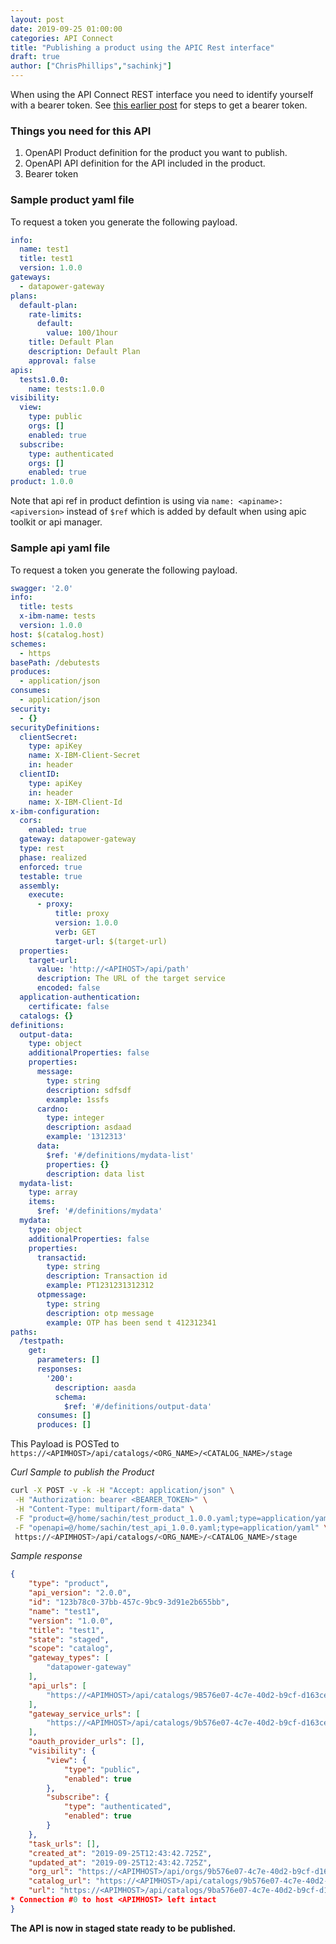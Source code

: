 ```yaml
---
layout: post
date: 2019-09-25 01:00:00
categories: API Connect
title: "Publishing a product using the APIC Rest interface"
draft: true
author: ["ChrisPhillips","sachinkj"]
---
```

When using the API Connect REST interface  you need to identify yourself with a bearer token. See [this earlier post](/apiconnect/2019/09/18/GettingoAuthTokenFromAPIC.html) for steps to get a bearer token.

<!--more-->
### Things you need for this API
1. OpenAPI Product definition for the product you want to publish.
2. OpenAPI API definition for the API included in the product.
3. Bearer token

### Sample product yaml file
To request a token you generate the following payload.
```yaml
info:
  name: test1
  title: test1
  version: 1.0.0
gateways:
  - datapower-gateway
plans:
  default-plan:
    rate-limits:
      default:
        value: 100/1hour
    title: Default Plan
    description: Default Plan
    approval: false
apis:
  tests1.0.0:
    name: tests:1.0.0
visibility:
  view:
    type: public
    orgs: []
    enabled: true
  subscribe:
    type: authenticated
    orgs: []
    enabled: true
product: 1.0.0
````

Note that api ref in product defintion is using via  `name: <apiname>:<apiversion>` instead of `$ref` which is added by default when using apic toolkit or api manager.

### Sample api yaml file

To request a token you generate the following payload.

```yaml
swagger: '2.0'
info:
  title: tests
  x-ibm-name: tests
  version: 1.0.0
host: $(catalog.host)
schemes:
  - https
basePath: /debutests
produces:
  - application/json
consumes:
  - application/json
security:
  - {}
securityDefinitions:
  clientSecret:
    type: apiKey
    name: X-IBM-Client-Secret
    in: header
  clientID:
    type: apiKey
    in: header
    name: X-IBM-Client-Id
x-ibm-configuration:
  cors:
    enabled: true
  gateway: datapower-gateway
  type: rest
  phase: realized
  enforced: true
  testable: true
  assembly:
    execute:
      - proxy:
          title: proxy
          version: 1.0.0
          verb: GET
          target-url: $(target-url)
  properties:
    target-url:
      value: 'http://<APIHOST>/api/path'
      description: The URL of the target service
      encoded: false
  application-authentication:
    certificate: false
  catalogs: {}
definitions:
  output-data:
    type: object
    additionalProperties: false
    properties:
      message:
        type: string
        description: sdfsdf
        example: 1ssfs
      cardno:
        type: integer
        description: asdaad
        example: '1312313'
      data:
        $ref: '#/definitions/mydata-list'
        properties: {}
        description: data list
  mydata-list:
    type: array
    items:
      $ref: '#/definitions/mydata'
  mydata:
    type: object
    additionalProperties: false
    properties:
      transactid:
        type: string
        description: Transaction id
        example: PT1231231312312
      otpmessage:
        type: string
        description: otp message
        example: OTP has been send t 412312341
paths:
  /testpath:
    get:
      parameters: []
      responses:
        '200':
          description: aasda
          schema:
            $ref: '#/definitions/output-data'
      consumes: []
      produces: []
````

This Payload is POSTed to `https://<APIMHOST>/api/catalogs/<ORG_NAME>/<CATALOG_NAME>/stage`

*Curl Sample to publish the Product*

```bash
curl -X POST -v -k -H "Accept: application/json" \
 -H "Authorization: bearer <BEARER_TOKEN>" \
 -H "Content-Type: multipart/form-data" \
 -F "product=@/home/sachin/test_product_1.0.0.yaml;type=application/yaml" \
 -F "openapi=@/home/sachin/test_api_1.0.0.yaml;type=application/yaml" \
 https://<APIMHOST>/api/catalogs/<ORG_NAME>/<CATALOG_NAME>/stage
```

*Sample response*

```json
{
    "type": "product",
    "api_version": "2.0.0",
    "id": "123b78c0-37bb-457c-9bc9-3d91e2b655bb",
    "name": "test1",
    "version": "1.0.0",
    "title": "test1",
    "state": "staged",
    "scope": "catalog",
    "gateway_types": [
        "datapower-gateway"
    ],
    "api_urls": [
        "https://<APIMHOST>/api/catalogs/9B576e07-4c7e-40d2-b9cf-d163ce7bdf45/63c6f8cc-1769-4498-93ed-9e1b96658ea4/apis/dfbdea96-2a54-4f0f-921e-866c935d30a7"
    ],
    "gateway_service_urls": [
        "https://<APIMHOST>/api/catalogs/9b576e07-4c7e-40d2-b9cf-d163ce7bdf45/63c6f8cc-1769-4498-93ed-9e1b96658ea4/configured-gateway-services/f741232a-9a7d-4758-a355-89a6cdd0c4aa"
    ],
    "oauth_provider_urls": [],
    "visibility": {
        "view": {
            "type": "public",
            "enabled": true
        },
        "subscribe": {
            "type": "authenticated",
            "enabled": true
        }
    },
    "task_urls": [],
    "created_at": "2019-09-25T12:43:42.725Z",
    "updated_at": "2019-09-25T12:43:42.725Z",
    "org_url": "https://<APIMHOST>/api/orgs/9b576e07-4c7e-40d2-b9cf-d163ce7bdf45",
    "catalog_url": "https://<APIMHOST>/api/catalogs/9b576e07-4c7e-40d2-b9cf-d163ce7bdf45/64c6f8cc-1769-4498-93ed-9e1b96658ea4",
    "url": "https://<APIMHOST>/api/catalogs/9ba576e07-4c7e-40d2-b9cf-d163ce7bdf45/63c6f8cc-1769-4498-93ed-9e1b96658ea4/products/255b78c0-37bb-457c-9bc9-3d91e2b655bb"
* Connection #0 to host <APIMHOST> left intact
}
```

**The API is now in staged state ready to be published.**
